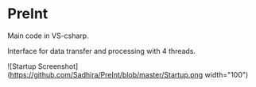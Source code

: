 # PreInt

Main code in VS-csharp. 

Interface for data transfer and processing with 4 threads.

![Startup Screenshot](https://github.com/Sadhira/PreInt/blob/master/Startup.png width="100")
